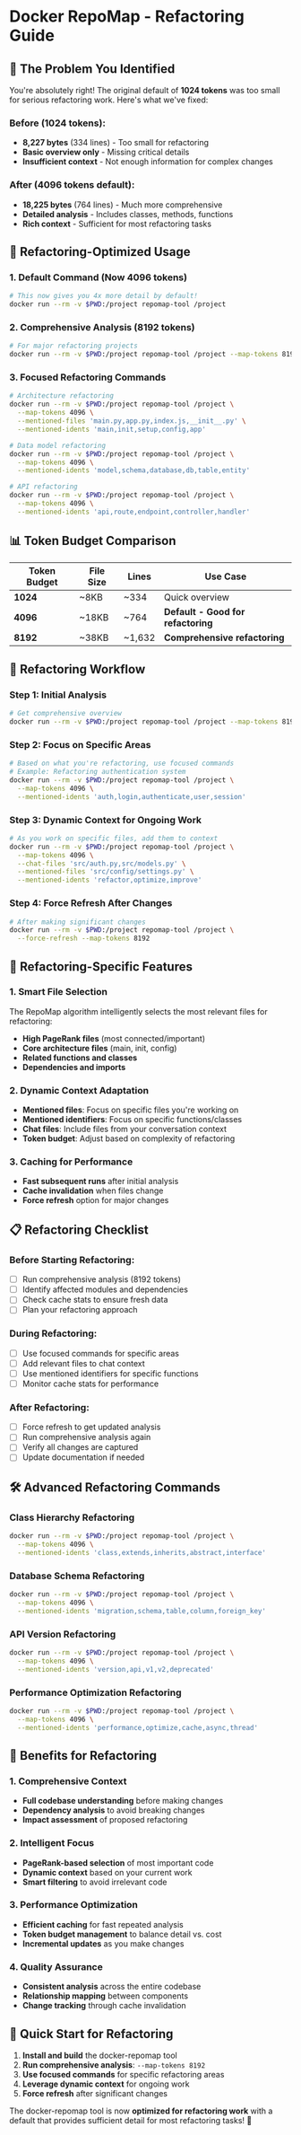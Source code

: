 # Docker RepoMap - Refactoring Guide

## 🎯 **The Problem You Identified**

You're absolutely right! The original default of **1024 tokens** was too small for serious refactoring work. Here's what we've fixed:

### **Before (1024 tokens):**
- **8,227 bytes** (334 lines) - Too small for refactoring
- **Basic overview only** - Missing critical details
- **Insufficient context** - Not enough information for complex changes

### **After (4096 tokens default):**
- **18,225 bytes** (764 lines) - Much more comprehensive
- **Detailed analysis** - Includes classes, methods, functions
- **Rich context** - Sufficient for most refactoring tasks

## 🚀 **Refactoring-Optimized Usage**

### **1. Default Command (Now 4096 tokens)**
```bash
# This now gives you 4x more detail by default!
docker run --rm -v $PWD:/project repomap-tool /project
```

### **2. Comprehensive Analysis (8192 tokens)**
```bash
# For major refactoring projects
docker run --rm -v $PWD:/project repomap-tool /project --map-tokens 8192
```

### **3. Focused Refactoring Commands**
```bash
# Architecture refactoring
docker run --rm -v $PWD:/project repomap-tool /project \
  --map-tokens 4096 \
  --mentioned-files 'main.py,app.py,index.js,__init__.py' \
  --mentioned-idents 'main,init,setup,config,app'

# Data model refactoring
docker run --rm -v $PWD:/project repomap-tool /project \
  --map-tokens 4096 \
  --mentioned-idents 'model,schema,database,db,table,entity'

# API refactoring
docker run --rm -v $PWD:/project repomap-tool /project \
  --map-tokens 4096 \
  --mentioned-idents 'api,route,endpoint,controller,handler'
```

## 📊 **Token Budget Comparison**

| Token Budget | File Size | Lines | Use Case |
|-------------|-----------|-------|----------|
| **1024** | ~8KB | ~334 | Quick overview |
| **4096** | ~18KB | ~764 | **Default - Good for refactoring** |
| **8192** | ~38KB | ~1,632 | **Comprehensive refactoring** |

## 🔧 **Refactoring Workflow**

### **Step 1: Initial Analysis**
```bash
# Get comprehensive overview
docker run --rm -v $PWD:/project repomap-tool /project --map-tokens 8192
```

### **Step 2: Focus on Specific Areas**
```bash
# Based on what you're refactoring, use focused commands
# Example: Refactoring authentication system
docker run --rm -v $PWD:/project repomap-tool /project \
  --map-tokens 4096 \
  --mentioned-idents 'auth,login,authenticate,user,session'
```

### **Step 3: Dynamic Context for Ongoing Work**
```bash
# As you work on specific files, add them to context
docker run --rm -v $PWD:/project repomap-tool /project \
  --map-tokens 4096 \
  --chat-files 'src/auth.py,src/models.py' \
  --mentioned-files 'src/config/settings.py' \
  --mentioned-idents 'refactor,optimize,improve'
```

### **Step 4: Force Refresh After Changes**
```bash
# After making significant changes
docker run --rm -v $PWD:/project repomap-tool /project \
  --force-refresh --map-tokens 8192
```

## 🎯 **Refactoring-Specific Features**

### **1. Smart File Selection**
The RepoMap algorithm intelligently selects the most relevant files for refactoring:
- **High PageRank files** (most connected/important)
- **Core architecture files** (main, init, config)
- **Related functions and classes**
- **Dependencies and imports**

### **2. Dynamic Context Adaptation**
- **Mentioned files**: Focus on specific files you're working on
- **Mentioned identifiers**: Focus on specific functions/classes
- **Chat files**: Include files from your conversation context
- **Token budget**: Adjust based on complexity of refactoring

### **3. Caching for Performance**
- **Fast subsequent runs** after initial analysis
- **Cache invalidation** when files change
- **Force refresh** option for major changes

## 📋 **Refactoring Checklist**

### **Before Starting Refactoring:**
- [ ] Run comprehensive analysis (8192 tokens)
- [ ] Identify affected modules and dependencies
- [ ] Check cache stats to ensure fresh data
- [ ] Plan your refactoring approach

### **During Refactoring:**
- [ ] Use focused commands for specific areas
- [ ] Add relevant files to chat context
- [ ] Use mentioned identifiers for specific functions
- [ ] Monitor cache stats for performance

### **After Refactoring:**
- [ ] Force refresh to get updated analysis
- [ ] Run comprehensive analysis again
- [ ] Verify all changes are captured
- [ ] Update documentation if needed

## 🛠 **Advanced Refactoring Commands**

### **Class Hierarchy Refactoring**
```bash
docker run --rm -v $PWD:/project repomap-tool /project \
  --map-tokens 4096 \
  --mentioned-idents 'class,extends,inherits,abstract,interface'
```

### **Database Schema Refactoring**
```bash
docker run --rm -v $PWD:/project repomap-tool /project \
  --map-tokens 4096 \
  --mentioned-idents 'migration,schema,table,column,foreign_key'
```

### **API Version Refactoring**
```bash
docker run --rm -v $PWD:/project repomap-tool /project \
  --map-tokens 4096 \
  --mentioned-idents 'version,api,v1,v2,deprecated'
```

### **Performance Optimization Refactoring**
```bash
docker run --rm -v $PWD:/project repomap-tool /project \
  --map-tokens 4096 \
  --mentioned-idents 'performance,optimize,cache,async,thread'
```

## 🎉 **Benefits for Refactoring**

### **1. Comprehensive Context**
- **Full codebase understanding** before making changes
- **Dependency analysis** to avoid breaking changes
- **Impact assessment** of proposed refactoring

### **2. Intelligent Focus**
- **PageRank-based selection** of most important code
- **Dynamic context** based on your current work
- **Smart filtering** to avoid irrelevant code

### **3. Performance Optimization**
- **Efficient caching** for fast repeated analysis
- **Token budget management** to balance detail vs. cost
- **Incremental updates** as you make changes

### **4. Quality Assurance**
- **Consistent analysis** across the entire codebase
- **Relationship mapping** between components
- **Change tracking** through cache invalidation

## 🚀 **Quick Start for Refactoring**

1. **Install and build** the docker-repomap tool
2. **Run comprehensive analysis**: `--map-tokens 8192`
3. **Use focused commands** for specific refactoring areas
4. **Leverage dynamic context** for ongoing work
5. **Force refresh** after significant changes

The docker-repomap tool is now **optimized for refactoring work** with a default that provides sufficient detail for most refactoring tasks! 🎯
